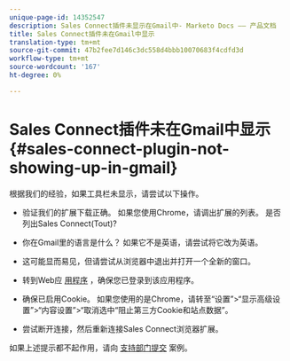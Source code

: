 ```yaml
---
unique-page-id: 14352547
description: Sales Connect插件未显示在Gmail中- Marketo Docs —— 产品文档
title: Sales Connect插件未在Gmail中显示
translation-type: tm+mt
source-git-commit: 47b2fee7d146c3dc558d4bbb10070683f4cdfd3d
workflow-type: tm+mt
source-wordcount: '167'
ht-degree: 0%

---
```



# Sales Connect插件未在Gmail中显示 {#sales-connect-plugin-not-showing-up-in-gmail}

根据我们的经验，如果工具栏未显示，请尝试以下操作。

- 验证我们的扩展下载正确。 如果您使用Chrome，请调出扩展的列表。 是否列出Sales Connect(Tout)?

- 你在Gmail里的语言是什么？ 如果它不是英语，请尝试将它改为英语。

- 这可能显而易见，但请尝试从浏览器中退出并打开一个全新的窗口。

- 转到Web应 [用程序](http://toutapp.com/login) ，确保您已登录到该应用程序。

- 确保已启用Cookie。 如果您使用的是Chrome，请转至“设置”>“显示高级设置”>“内容设置”>“取消选中“阻止第三方Cookie和站点数据”。

- 尝试断开连接，然后重新连接Sales Connect浏览器扩展。

如果上述提示都不起作用，请向 [支持部门提交](http://nation.marketo.com/community/support_solutions) 案例。
